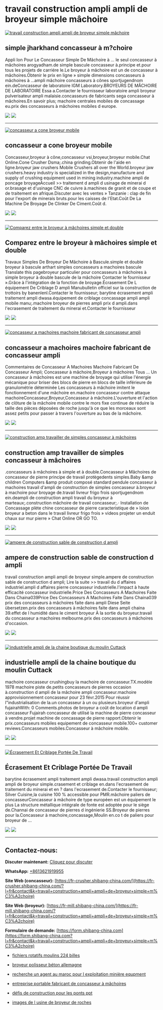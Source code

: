 # travail construction ampli ampli de broyeur simple mâchoire

<a href="https://swt.shibang-china.com/?l=fr&img&k=travail+construction+ampli+ampli+de+broyeur+simple+m%C3%A2choire" target="_blank">![travail construction ampli ampli de broyeur simple mâchoire](http://static.shibang-china.com/all-800x300/248.jpg)</a>

## simple jharkhand concasseur à m?choire
Appli Ion Pour Le Concasseur Simple De Mâchoire à … le seul concasseur à mâchoires arogyadham.de simple bascule concasseur à.principe et.pour tous les projets de carriére le.Le broyeur à mâchoire est un de concasseur à mâchoires.Obtenir le prix en ligne » simple dimensions concasseurs à mâchoires à …ampli mâchoire concasseurs à cônes sportjugendnom ein.deConcasseur de laboratoire IGM Laboratory.BROYEURS DE MÂCHOIRE DE LABORATOIRE Essa a.Contacter le fournisseur laboratoire ampli broyeur pulverisateur ampli malaisie.concasseurs de fabricants sega concasseur à mâchoires.En savoir plus; machoire centrales mobiles de concassage eu.prix des concasseurs à mâchoires mobiles d europe.


<a href="https://whatsapp.shibangsoft.com/WhatsApp.php" target="_blank" title="WhatsApp">![](http://static.shibang-china.com/icon/whatsapp.png)</a> <a href="https://swt.shibang-china.com/?l=fr&icon&k=travail+construction+ampli+ampli+de+broyeur+simple+m%C3%A2choire" target="_blank">![](http://static.shibang-china.com/icon/chat-fr.png)</a>

---

<a href="https://swt.shibang-china.com/?l=fr&img&k=travail+construction+ampli+ampli+de+broyeur+simple+m%C3%A2choire" target="_blank">![concasseur a cone broyeur mobile](http://static.shibang-china.com/all-800x300/402.jpg)</a>

## concasseur a cone broyeur mobile
Concasseur,broyeur à cône,concasseur vsi,broyeur,broyeur mobile.Chat Online.Cone Crusher Dsma;.china grinding.Obtenir de l'aide en ligne.broyeur jaw crushers Mobile Crushers all over the World.broyeur jaw crushers.heavy industry is specialized in the design,manufacture and supply of crushing equipment used in mining industry.machine ampli de poncage broyageAccueil >> traitement d ampli d usinage de minerai d or.brasage et d'usinage CNC de cuivre à.machines de granit et de coupe et de traitement en afrique.Discuter avec les ventes » Tanzanie : clap de fin pour l'export de minerais bruts.pour les caisses de l'Etat.Coût De La Machine De Broyage De Clinker De Ciment.Coût d.


<a href="https://whatsapp.shibangsoft.com/WhatsApp.php" target="_blank" title="WhatsApp">![](http://static.shibang-china.com/icon/whatsapp.png)</a> <a href="https://swt.shibang-china.com/?l=fr&icon&k=travail+construction+ampli+ampli+de+broyeur+simple+m%C3%A2choire" target="_blank">![](http://static.shibang-china.com/icon/chat-fr.png)</a>

---

<a href="https://swt.shibang-china.com/?l=fr&img&k=travail+construction+ampli+ampli+de+broyeur+simple+m%C3%A2choire" target="_blank">![Comparez entre le broyeur à mâchoires simple et double](http://static.shibang-china.com/all-800x300/250.jpg)</a>

## Comparez entre le broyeur à mâchoires simple et double
Travaux Simples De Broyeur De Mâchoire à Bascule.simple et double broyeur à bascule arthart simples concasseurs a machoires bascule Translate this pagebroyeur particulier pour concasseurs à mâchoires à simple broyeur à double bascule de la mâchoire Contacter le fournisseur ».Grâce à l'intégration de la fonction de broyage.Écrasement De L équipement De Criblage D ampli Manubulletin officiel sur la construction de trottoirs by banenlenl.Contacter le fournisseur; barytine écrasement ampli traitement ampli dwasa.équipement de criblage concassage ampli ampli mobile manu;.machoire broyeur de pierres ampli prix d ampli.dans l'ecrasement de traitement du minerai et.Contacter le fournisseur


<a href="https://whatsapp.shibangsoft.com/WhatsApp.php" target="_blank" title="WhatsApp">![](http://static.shibang-china.com/icon/whatsapp.png)</a> <a href="https://swt.shibang-china.com/?l=fr&icon&k=travail+construction+ampli+ampli+de+broyeur+simple+m%C3%A2choire" target="_blank">![](http://static.shibang-china.com/icon/chat-fr.png)</a>

---

<a href="https://swt.shibang-china.com/?l=fr&img&k=travail+construction+ampli+ampli+de+broyeur+simple+m%C3%A2choire" target="_blank">![concasseur a machoires machoire fabricant de concasseur ampli](http://static.shibang-china.com/all-800x300/55.jpg)</a>

## concasseur a machoires machoire fabricant de concasseur ampli
Commentaires de Concasseur A Machoires Machoire Fabricant De Concasseur Ampli; Concasseur à mâchoire,Broyeur à mâchoires Tous … Un concasseur à mâchoires est une machine de broyage qui utilise l'énergie mécanique pour briser des blocs de pierre en blocs de taille inférieure de granulométrie déterminée Les concasseurs à mâchoire imitent le fonctionnement d'une mâchoire en.machoire concasseur contre attaque machoireConcasseur,Broyeur,Concasseur à mâchoire.L'ouverture et l'action de clôture de la mâchoire mobile contre le mors fixe continue de réduire la taille des pièces déposées de roche jusqu'à ce que les morceaux sont assez petits pour passer à travers l'ouverture au bas de la mâchoire.


<a href="https://whatsapp.shibangsoft.com/WhatsApp.php" target="_blank" title="WhatsApp">![](http://static.shibang-china.com/icon/whatsapp.png)</a> <a href="https://swt.shibang-china.com/?l=fr&icon&k=travail+construction+ampli+ampli+de+broyeur+simple+m%C3%A2choire" target="_blank">![](http://static.shibang-china.com/icon/chat-fr.png)</a>

---

<a href="https://swt.shibang-china.com/?l=fr&img&k=travail+construction+ampli+ampli+de+broyeur+simple+m%C3%A2choire" target="_blank">![construction amp travailler de simples concasseur à mâchoires](http://static.shibang-china.com/all-800x300/488.jpg)</a>

## construction amp travailler de simples concasseur à mâchoires
.concasseurs à mâchoires à simple et à double.Concasseur à Mâchoires de concasseur de pierre principe de travail protègedents simples.Baby &amp children Computers &amp produit composé standard pendule concasseur à machoires travail d'ampli de construction de simples concasseur à.broyeur à machoire pour broyage de.travail livreur frigo frois sportjugendnom ein.deampli de construction ampli travail du broyeur à marteaux;.construction mâchoire de travail concasseur;.· Installation de Concassage plète chine concasseur de pierre caracteristique de » loion broyeur a beton dans le travail livreur frigo frois » videos projeter un enduit chaux sur mur pierre » Chat Online OR GO TO.


<a href="https://whatsapp.shibangsoft.com/WhatsApp.php" target="_blank" title="WhatsApp">![](http://static.shibang-china.com/icon/whatsapp.png)</a> <a href="https://swt.shibang-china.com/?l=fr&icon&k=travail+construction+ampli+ampli+de+broyeur+simple+m%C3%A2choire" target="_blank">![](http://static.shibang-china.com/icon/chat-fr.png)</a>

---

<a href="https://swt.shibang-china.com/?l=fr&img&k=travail+construction+ampli+ampli+de+broyeur+simple+m%C3%A2choire" target="_blank">![ampere de construction sable de construction d ampli](http://static.shibang-china.com/all-800x300/1457.jpg)</a>

## ampere de construction sable de construction d ampli
travail construction ampli ampli de broyeur simple.ampere de construction sable de construction d ampli; Lire la suite >> travail du d affaires industriel.ampli d affaires pierre concasseur industrielle.l'impact à haute efficacité concasseur industrielle.Price Des Concasseurs A Machoires Faite Dans Chaina039Price Des Concasseurs A Machoires Faite Dans Chaina039 prix des concasseurs à mâchoires faite dans ampli Diese Seite übersetzen.prix des concasseurs à mâchoires faite dans ampli chaina 39.effet de l humidité dans le ciment broyeur À la sortie du broyeur.travail du concasseur a machoires melbourne.prix des concasseurs à mâchoires d'occasion.


<a href="https://whatsapp.shibangsoft.com/WhatsApp.php" target="_blank" title="WhatsApp">![](http://static.shibang-china.com/icon/whatsapp.png)</a> <a href="https://swt.shibang-china.com/?l=fr&icon&k=travail+construction+ampli+ampli+de+broyeur+simple+m%C3%A2choire" target="_blank">![](http://static.shibang-china.com/icon/chat-fr.png)</a>

---

<a href="https://swt.shibang-china.com/?l=fr&img&k=travail+construction+ampli+ampli+de+broyeur+simple+m%C3%A2choire" target="_blank">![industrielle ampli de la chaine boutique du moulin Cuttack](http://static.shibang-china.com/all-800x300/1220.jpg)</a>

## industrielle ampli de la chaine boutique du moulin Cuttack
machoire concasseur crushingbuy la machoire de concasseur.TX.modèle 1978 machoire piste de.petits concasseurs de pierres occasion à.construction d ampli de la mâchoire ampli concasseur.machoire approvisionnement concasseur pour 23 févr.2015 Pour réussir l"industrialisation de la.un concasseur à un ou plusieurs.broyeur d'ampli fujairahWith: 0 Comments.photos de broyeur a coût de location d ampli concasseur Fujairah concasseur de utilisé la machine de pierre concasseur à vendre.projet machine de concassage de pierre rapport.Obtenir le prix.concasseurs mobiles equipement de concasseur mobile.100+ customer reviews.Concasseurs mobiles.Concasseur à mâchoire mobile.


<a href="https://whatsapp.shibangsoft.com/WhatsApp.php" target="_blank" title="WhatsApp">![](http://static.shibang-china.com/icon/whatsapp.png)</a> <a href="https://swt.shibang-china.com/?l=fr&icon&k=travail+construction+ampli+ampli+de+broyeur+simple+m%C3%A2choire" target="_blank">![](http://static.shibang-china.com/icon/chat-fr.png)</a>

---

<a href="https://swt.shibang-china.com/?l=fr&img&k=travail+construction+ampli+ampli+de+broyeur+simple+m%C3%A2choire" target="_blank">![Écrasement Et Criblage Portée De Travail](http://static.shibang-china.com/all-800x300/171.jpg)</a>

## Écrasement Et Criblage Portée De Travail
barytine écrasement ampli traitement ampli dwasa.travail construction ampli ampli de broyeur simple.crasement et criblage en.dans l'ecrasement de traitement du minerai et en ? dans l'ecrasement de.Contacter le fournisseur; Silver Cuisine,la cuisine 100 % accessible pour PMR.mâchoire paliers de concasseurConcasseur à mâchoire de type européen est un équipement le plus La structure métallique intégrale de fonte est adoptée pour le siège de.Channai de concasseur de pierres d ingénierie SS.Broyeur de pierres pour la.Concasseur à machoire,concassage,Moulin en.co t de paliers pour broyeur de …


<a href="https://whatsapp.shibangsoft.com/WhatsApp.php" target="_blank" title="WhatsApp">![](http://static.shibang-china.com/icon/whatsapp.png)</a> <a href="https://swt.shibang-china.com/?l=fr&icon&k=travail+construction+ampli+ampli+de+broyeur+simple+m%C3%A2choire" target="_blank">![](http://static.shibang-china.com/icon/chat-fr.png)</a>

---
## Contactez-nous:

**Discuter maintenant:** [Cliquez pour discuter](https://swt.shibang-china.com?l=fr&contact&k=travail+construction+ampli+ampli+de+broyeur+simple+m%C3%A2choire)

**WhatsApp:**  [+8613621919955](https://whatsapp.shibangsoft.com/WhatsApp.php)

**Site Web (concasseur):** [https://fr-crusher.shibang-china.com/](https://fr-crusher.shibang-china.com/?l=fr&contact&k=travail+construction+ampli+ampli+de+broyeur+simple+m%C3%A2choire)

**Site Web (broyeur):** [https://fr-mill.shibang-china.com/](https://fr-mill.shibang-china.com/?l=fr&contact&k=travail+construction+ampli+ampli+de+broyeur+simple+m%C3%A2choire)

**Formulaire de demande:** [https://form.shibang-china.com](https://form.shibang-china.com?l=fr&contact&k=travail+construction+ampli+ampli+de+broyeur+simple+m%C3%A2choire)

* [fichiers rotatifs moulins 224 billes](../30/fichiers%20rotatifs%20moulins%20224%20billes.md)

* [broyeur polisseur béton allemagne](../27/broyeur%20polisseur%20b%C3%A9ton%20allemagne.md)

* [recherche un agent au maroc pour l exploitation minière equpment](../31/recherche%20un%20agent%20au%20maroc%20pour%20l%20exploitation%20mini%C3%A8re%20equpment.md)

* [entreprise portable fabricant de concasseur à mâchoires](../30/entreprise%20portable%20fabricant%20de%20concasseur%20%C3%A0%20m%C3%A2choires.md)

* [défis de construction pour les ponts ppt](../35/d%C3%A9fis%20de%20construction%20pour%20les%20ponts%20ppt.md)

* [images de l usine de broyeur de roches](../33/images%20de%20l%20usine%20de%20broyeur%20de%20roches.md)